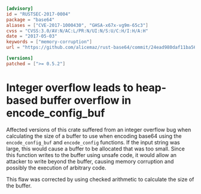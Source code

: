 ```toml
[advisory]
id = "RUSTSEC-2017-0004"
package = "base64"
aliases = ["CVE-2017-1000430", "GHSA-x67x-vg9m-65c3"]
cvss = "CVSS:3.0/AV:N/AC:L/PR:N/UI:N/S:U/C:H/I:H/A:H"
date = "2017-05-03"
keywords = ["memory-corruption"]
url = "https://github.com/alicemaz/rust-base64/commit/24ead980daf11ba563e4fb2516187a56a71ad319"

[versions]
patched = [">= 0.5.2"]
```

# Integer overflow leads to heap-based buffer overflow in encode_config_buf

Affected versions of this crate suffered from an integer overflow bug when
calculating the size of a buffer to use when encoding base64 using the
`encode_config_buf` and `encode_config` functions.  If the input string
was large, this would cause a buffer to be allocated that was too small.
Since this function writes to the buffer using unsafe code, it would
allow an attacker to write beyond the buffer, causing memory corruption
and possibly the execution of arbitrary code.

This flaw was corrected by using checked arithmetic to calculate
the size of the buffer.
